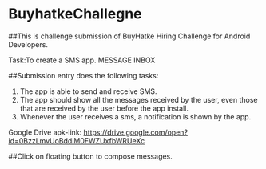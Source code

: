 # BuyhatkeChallegne
##This is challenge submission of BuyHatke Hiring Challenge for Android Developers.

Task:To create a SMS app. MESSAGE INBOX

##Submission entry does the following tasks:
1. The app is able to send and receive SMS. 
2. The app should show all the messages received by the user, even those that are received by the user before the app install.
3. Whenever the user receives a sms, a notification is shown by the app.


Google Drive apk-link: https://drive.google.com/open?id=0BzzLmvUoBddiM0FWZUxfbWRUeXc

##Click on floating button to compose messages. 


